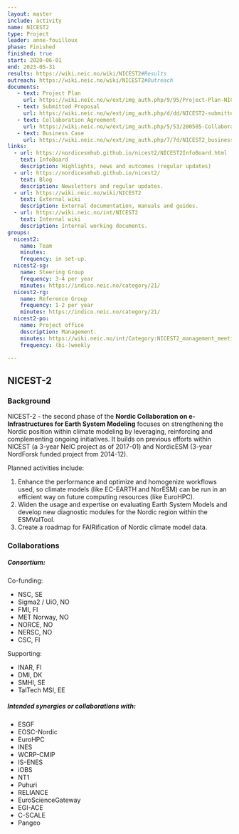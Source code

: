 ```yaml
---
layout: master
include: activity
name: NICEST2
type: Project
leader: anne-fouilloux
phase: Finished
finished: true
start: 2020-06-01
end: 2023-05-31
results: https://wiki.neic.no/wiki/NICEST2#Results
outreach: https://wiki.neic.no/wiki/NICEST2#Outreach
documents:
   - text: Project Plan
     url: https://wiki.neic.no/w/ext/img_auth.php/9/95/Project-Plan-NICEST2.pdf
   - text: Submitted Proposal
     url: https://wiki.neic.no/w/ext/img_auth.php/d/dd/NICEST2-submitted-proposal.pdf
   - text: Collaboration Agreement
     url: https://wiki.neic.no/w/ext/img_auth.php/5/53/200505-Collaboration-Agreement-NICEST2.pdf
   - text: Business Case
     url: https://wiki.neic.no/w/ext/img_auth.php/7/7d/NICEST2_business_case.pdf
links:
  - url: https://nordicesmhub.github.io/nicest2/NICEST2InfoBoard.html
    text: InfoBoard
    description: Highlights, news and outcomes (regular updates)
  - url: https://nordicesmhub.github.io/nicest2/
    text: Blog
    description: Newsletters and regular updates.
  - url: https://wiki.neic.no/wiki/NICEST2
    text: External wiki
    description: External documentation, manuals and guides.
  - url: https://wiki.neic.no/int/NICEST2
    text: Internal wiki
    description: Internal working documents.
groups:
  nicest2:
    name: Team
    minutes:
    frequency: in set-up.
  nicest2-sg:
    name: Steering Group
    frequency: 3-4 per year
    minutes: https://indico.neic.no/category/21/
  nicest2-rg:
    name: Reference Group
    frequency: 1-2 per year
    minutes: https://indico.neic.no/category/21/
  nicest2-po:
    name: Project office
    description: Management.
    minutes: https://wiki.neic.no/int/Category:NICEST2_management_meetings
    frequency: (bi-)weekly
     
---
```

## NICEST-2


### Background

NICEST-2 - the second phase of the **Nordic Collaboration on e-Infrastructures for Earth System Modeling** focuses on strengthening the Nordic position within climate modeling by leveraging, reinforcing and complementing ongoing initiatives. It builds on previous efforts within NICEST (a 3-year NeIC project as of 2017-01) and NordicESM (3-year NordForsk funded project from 2014-12).

Planned activities include:
1. Enhance the performance and optimize and homogenize workflows used, so climate models (like EC-EARTH and NorESM) can be run in an efficient way on future computing resources (like EuroHPC).
2. Widen the usage and expertise on evaluating Earth System Models and develop new diagnostic modules for the Nordic region within the ESMValTool.
3. Create a roadmap for FAIRification of Nordic climate model data.



### Collaborations
##### Consortium:
Co-funding:
* NSC, SE
* Sigma2 / UiO, NO
* FMI, FI
* MET Norway, NO
* NORCE, NO
* NERSC, NO
* CSC, FI

Supporting:
* INAR, FI
* DMI, DK
* SMHI, SE
* TalTech MSI, EE



##### Intended synergies or collaborations with:
* ESGF
* EOSC-Nordic
* EuroHPC
* INES
* WCRP-CMIP
* IS-ENES
* iOBS
* NT1
* Puhuri
* RELIANCE
* EuroScienceGateway
* EGI-ACE
* C-SCALE
* Pangeo
